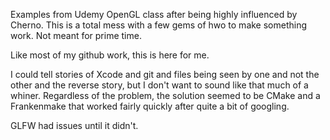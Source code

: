 Examples from Udemy OpenGL class after being highly influenced by Cherno. This is a total mess with a few gems of hwo to make something work. Not meant for prime time.

Like most of my github work, this is here for me.

I could tell stories of Xcode and git and files being seen by one and not the other and the reverse story, but I don't want to sound like that much of a whiner. Regardless of the problem, the solution seemed to be CMake and a Frankenmake that worked fairly quickly after quite a bit of googling.

GLFW had issues until it didn't.

